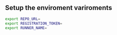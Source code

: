 ## Setup the enviroment variroments

```bash
export REPO_URL=
export REGISTRATION_TOKEN=
export RUNNER_NAME=
```
